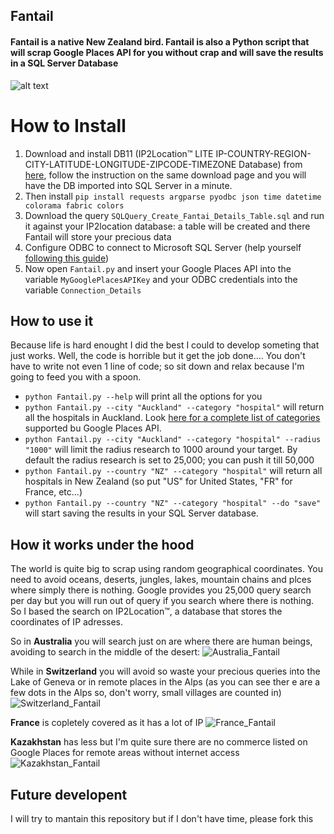 ## Fantail
#### Fantail is a native New Zealand bird. Fantail is also a Python script that will scrap Google Places API for you without crap and will save the results in a SQL Server Database 
![alt text](http://www.ngamanuimages.org.nz/images/lres/d03689.jpg)

How to Install
======

1) Download and install DB11 (IP2Location™ LITE IP-COUNTRY-REGION-CITY-LATITUDE-LONGITUDE-ZIPCODE-TIMEZONE Database) from [here](https://http://lite.ip2location.com/database/ip-country-region-city-latitude-longitude-zipcode-timezone), follow the instruction on the same download page and you will have the DB imported into SQL Server in a minute. 
2) Then install `pip install requests argparse pyodbc json time datetime colorama fabric colors`
3) Download the query `SQLQuery_Create_Fantai_Details_Table.sql` and run it against your IP2location database: a table will be created and there Fantail will store your precious data 
4) Configure ODBC to connect to Microsoft SQL Server (help yourself [following this guide](https://www.youtube.com/watch?v=tUiaK5fRH7k&ab_channel=itgeared))
5) Now open `Fantail.py` and insert your Google Places API into the variable `MyGooglePlacesAPIKey` and your ODBC credentials into the variable `Connection_Details`

How to use it 
------

Because life is hard enought I did the best I could to develop someting that just works. 
Well, the code is horrible but it get the job done....
You don't have to write not even 1 line of code; so sit down and relax because I'm going to feed you with a spoon. 
* `python Fantail.py --help` will print all the options for you 
* `python Fantail.py --city "Auckland" --category "hospital"` will return all the hospitals in Auckland. Look [here for a complete list of categories](https://developers.google.com/places/supported_types) supported bu Google Places API.
* `python Fantail.py --city "Auckland" --category "hospital" --radius "1000"` will limit the radius research to 1000 around your target. By default the radius research is set to 25,000; you can push it till 50,000
* `python Fantail.py --country "NZ" --category "hospital"` will return all hospitals in New Zealand (so put "US" for United States, "FR" for France, etc...)
* `python Fantail.py --country "NZ" --category "hospital" --do "save"` will start saving the results in your SQL Server database. 

How it works under the hood 
------

The world is quite big to scrap using random geographical coordinates. You need to avoid oceans, deserts, jungles, lakes, mountain chains and plces where simply there is nothing. Google provides you 25,000 query search per day but you will run out of query if you search where there is nothing. So I based the search on IP2Location™, a database that stores the coordinates of IP adresses. 

So in **Australia** you will search just on are where there are human beings, avoiding to search in the middle of the desert:
![Australia_Fantail](https://github.com/francesco1119/Fantail/blob/master/images/Australia.PNG)

While in **Switzerland** you will avoid so waste your precious queries into the Lake of Geneva or in remote places in the Alps (as you can see ther e are a few dots in the Alps so, don't worry, small villages are counted in)
![Switzerland_Fantail](https://github.com/francesco1119/Fantail/blob/master/images/Swiss.PNG)

**France** is copletely covered as it has a lot of IP 
![France_Fantail](https://github.com/francesco1119/Fantail/blob/master/images/France.PNG)

**Kazakhstan** has less but I'm quite sure there are no commerce listed on Google Places for remote areas without internet access 
![Kazakhstan_Fantail](https://github.com/francesco1119/Fantail/blob/master/images/Kazakhstan.PNG)


Future developent
------
I will try to mantain this repository but if I don't have time, please fork this
